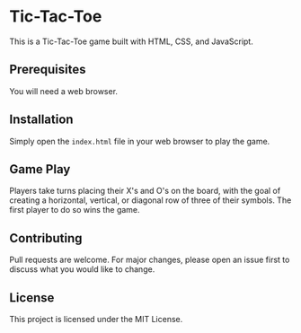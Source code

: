 
# Tic-Tac-Toe
This is a Tic-Tac-Toe game built with HTML, CSS, and JavaScript.  

## Prerequisites
You will need a web browser.

## Installation
Simply open the `index.html` file in your web browser to play the game.

## Game Play
Players take turns placing their X's and O's on the board, with the goal of creating a horizontal, vertical, or diagonal row of three of their symbols. The first player to do so wins the game.

## Contributing
Pull requests are welcome. For major changes, please open an issue first to discuss what you would like to change.

## License
This project is licensed under the MIT License.